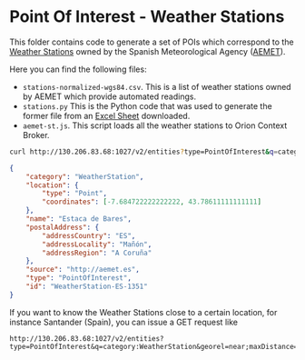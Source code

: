 # Point Of Interest - Weather Stations

This folder contains code to generate a set of POIs which correspond to the
[Weather Stations](https://jmcanterafonseca.cartodb.com/viz/e7ccc6c6-9e5b-11e5-a595-0ef7f98ade21/map)
owned by the Spanish Meteorological Agency ([AEMET](http://aemet.es)).

Here you can find the following files:

-   `stations-normalized-wgs84.csv`. This is a list of weather stations owned by
    AEMET which provide automated readings.
-   `stations.py` This is the Python code that was used to generate the former
    file from an
    [Excel Sheet](http://datosclima.es/Aemet2013/Archivos/ListadoEstaciones2016-02.xlsx)
    downloaded.
-   `aemet-st.js`. This script loads all the weather stations to Orion Context
    Broker.

```bash
curl http://130.206.83.68:1027/v2/entities?type=PointOfInterest&q=category:WeatherStation
```

```json
{
    "category": "WeatherStation",
    "location": {
        "type": "Point",
        "coordinates": [-7.684722222222222, 43.78611111111111]
    },
    "name": "Estaca de Bares",
    "postalAddress": {
        "addressCountry": "ES",
        "addressLocality": "Mañón",
        "addressRegion": "A Coruña"
    },
    "source": "http://aemet.es",
    "type": "PointOfInterest",
    "id": "WeatherStation-ES-1351"
}
```

If you want to know the Weather Stations close to a certain location, for
instance Santander (Spain), you can issue a GET request like

```text
http://130.206.83.68:1027/v2/entities?type=PointOfInterest&q=category:WeatherStation&georel=near;maxDistance=10000&coords=43.4275,-3.8224
```
